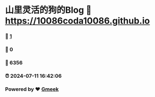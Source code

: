 # 山里灵活的狗的Blog :link: https://10086coda10086.github.io 
### :page_facing_up: [1](https://10086coda10086.github.io/tag.html) 
### :speech_balloon: 0 
### :hibiscus: 6356 
### :alarm_clock: 2024-07-11 16:42:06 
### Powered by :heart: [Gmeek](https://github.com/Meekdai/Gmeek)
